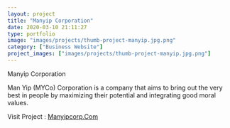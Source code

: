 ```yaml
---
layout: project
title: "Manyip Corporation"
date: 2020-03-10 21:11:27
type: portfolio
image: "images/projects/thumb-project-manyip.jpg.png"
category: ["Business Website"]
project_images: ["images/projects/thumb-project-manyip.jpg.png"]
---
```



Manyip Corporation 

Man Yip (MYCo) Corporation is a company that aims to bring out the very best in people by maximizing their potential and integrating good moral values.

Visit Project : [Manyipcorp.Com](https://manyipcorp.com/)
